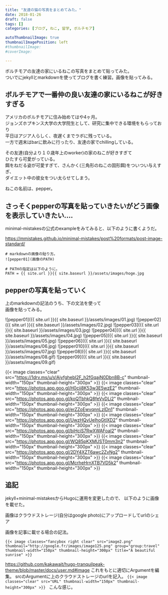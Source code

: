 ```yaml
---
title: "友達の猫の写真をまとめてみた。"
date: 2018-01-26
draft: false
tags: []
categories: [ブログ, ねこ, 留学, ボルチモア]

autoThumbnailImage: true
thumbnailImagePosition: left
#thumbnailImage:
#coverImage: 

---
```


ボルチモアの友達の家にいるねこの写真をまとめて貼ってみた。  
ついでにjekyllとmarkdownを使ってブログを書く練習。画像を貼ってみる。  

<!--more-->

<!-- toc -->

## ボルチモアで一番仲の良い友達の家にいるねこが好きすぎる

アメリカのボルチモアに住み始めてはや4ヶ月。  
ジョンズホプキンス大学の大学院生として、研究に集中できる環境をもらっており  
平日はアジア人らしく、夜遅くまでラボに残っている。  
一方で週末はbarに飲みに行ったり、友達の家でchillingしている。  

その友達(自分より１０歳年上のworker)の家のねこが好きすぎて  
ひたすら可愛がっている。  
餌をねだる姿が可愛すぎて、さんかく(三角形のねこの固形餌)をついつい与えすぎ、  
ダイエット中の彼女をつい太らせてしまう。  

ねこの名前は、pepper。  


## さっそくpepperの写真を貼っていきたいがどう画像を表示していきたい....

minimal-mistakesの公式のexampleをみてみると、以下のように書くようだ。  

<https://mmistakes.github.io/minimal-mistakes/post%20formats/post-image-standard/>

```
# markdownの画像の貼り方。
![pepper01](画像のPATH)

# PATHの指定は以下のように。
PATH = {{ site.url }}{{ site.baseurl }}/assets/images/hoge.jpg
```

## pepperの写真を貼っていく

上のmarkdownの記法のうち、下の文法を使って  
画像を貼ってみる。  


![pepper01]({{ site.url }}{{ site.baseurl }}/assets/images/01.jpg)
![pepper02]({{ site.url }}{{ site.baseurl }}/assets/images/02.jpg)
![pepper03]({{ site.url }}{{ site.baseurl }}/assets/images/03.jpg)
![pepper04]({{ site.url }}{{ site.baseurl }}/assets/images/04.jpg)
![pepper05]({{ site.url }}{{ site.baseurl }}/assets/images/05.jpg)
![pepper06]({{ site.url }}{{ site.baseurl }}/assets/images/06.jpg)
![pepper010]({{ site.url }}{{ site.baseurl }}/assets/images/07.jpg)
![pepper08]({{ site.url }}{{ site.baseurl }}/assets/images/08.gif)
![pepper09]({{ site.url }}{{ site.baseurl }}/assets/images/09.gif)

{{< image classes="clear" src="https://1drv.ms/u/s!AiyfghebI2F_h2fGqajN0Dbn8B-c" thumbnail-width="150px" thumbnail-height="300px" >}}
{{< image classes="clear" src="https://photos.app.goo.gl/H0cii8K53w3E5wzE2" thumbnail-width="150px" thumbnail-height="300px" >}}
{{< image classes="clear" src="https://photos.app.goo.gl/koQTbhkQ8feVvDLi2" thumbnail-width="150px" thumbnail-height="300px" >}}
{{< image classes="clear" src="https://photos.app.goo.gl/erZZoEwvqnnLzIDn1" thumbnail-width="150px" thumbnail-height="300px" >}}
{{< image classes="clear" src="https://photos.app.goo.gl/UwzHQvUelhoGtIXD2" thumbnail-width="150px" thumbnail-height="300px" >}}
{{< image classes="clear" src="https://photos.app.goo.gl/biHciS7RwXWAFoaI2" thumbnail-width="150px" thumbnail-height="300px" >}}
{{< image classes="clear" src="https://photos.app.goo.gl/WQ85pKXMUST0mm3n2" thumbnail-width="150px" thumbnail-height="300px" >}}
{{< image classes="clear" src="https://photos.app.goo.gl/2DY4XZT6awc2ZvNg2" thumbnail-width="150px" thumbnail-height="300px" >}}
{{< image classes="clear" src="https://photos.app.goo.gl/McrheHrnXTB7VD5k2" thumbnail-width="150px" thumbnail-height="300px" >}}

## 追記

jekyll+minimal-mistakesからHugoに運用を変更したので、
以下のように画像を載せた。

画像はクラウドストレージ(自分はgoogle photo)にアップロードしてurlのシェア

画像を記事に載せる場合の記法。
```
{{< image classes="fancybox right clear" src="image2.png" thumbnail="http://google.fr/images/image125.png" group="group:travel" thumbnail-width="150px" thumbnail-height="300px" title="A beautiful sunrise" >}}
```
<https://github.com/kakawait/hugo-tranquilpeak-theme/blob/master/docs/user.md#image>
これをもとに適切にArgumentを編集。
srcのArgumentに上のクラウドストレージのurlを記入。
`{{< image classes="clear" src="URL" thumbnail-width="150px" thumbnail-height="300px" >}}
`
こんな感じ。
